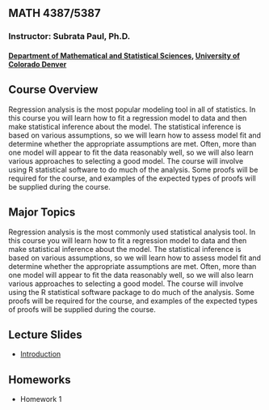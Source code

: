 ## MATH 4387/5387
### Instructor: Subrata Paul, Ph.D.
#### [Department of Mathematical and Statistical Sciences](math.ucdenver.edu), [University of Colorado Denver](www.ucdenver.edu)

## Course Overview

Regression analysis is the most popular modeling tool in all of statistics.  In this course you will learn how to fit a regression model to data and then make statistical inference about the model.  The statistical inference is based on various assumptions, so we will learn how to assess model fit and determine whether the appropriate assumptions are met.  Often, more than one model will appear to fit the data reasonably well, so we will also learn various approaches to selecting a good model.  The course will involve using R statistical software to do much of the analysis.  Some proofs will be required for the course, and examples of the expected types of proofs will be supplied during the course.

## Major Topics

Regression analysis is the most commonly used statistical analysis tool.  In this course you will learn how to fit a regression model to data and then make statistical inference about the model.  The statistical inference is based on various assumptions, so we will learn how to assess model fit and determine whether the appropriate assumptions are met.  Often, more than one model will appear to fit the data reasonably well, so we will also learn various approaches to selecting a good model.  The course will involve using the R statistical software package to do much of the analysis.  Some proofs will be required for the course, and examples of the expected types of proofs will be supplied during the course.

## Lecture Slides

* [Introduction](chapter1.md)

## Homeworks

* Homework 1
